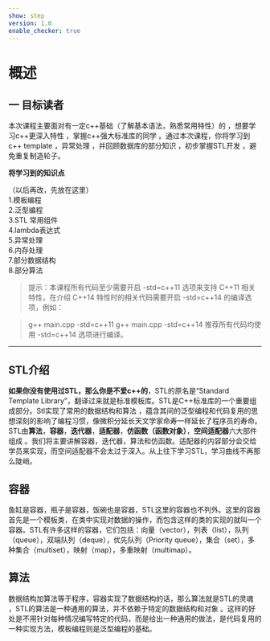 ```yaml
---
show: step
version: 1.0
enable_checker: true
---
```


# 概述

## 一 目标读者
本次课程主要面对有一定c++基础（了解基本语法，熟悉常用特性）的 ，想要学习c++更深入特性 ，掌握c++强大标准库的同学 。通过本次课程，你将学习到c++ template ，异常处理 ，并回顾数据库的部分知识 ，初步掌握STL开发 ，避免重复制造轮子。

**将学习到的知识点**

（以后再改，先放在这里）    
1.模板编程  
2.泛型编程  
3.STL 常用组件  
4.lambda表达式  
5.异常处理  
6.内存处理  
7.部分数据结构  
8.部分算法  

> 提示：本课程所有代码至少需要开启 -std=c++11 选项来支持 C++11 相关特性，在介绍 C++14 特性时的相关代码需要开启 -std=c++14 的编译选项，例如：

> g++ main.cpp -std=c++11
> g++ main.cpp -std=c++14
> 推荐所有代码均使用 -std=c++14 选项进行编译。

---
## STL介绍

**如果你没有使用过STL，那么你是不爱c++的**，STL的原名是“Standard Template Library”，翻译过来就是标准模板库。STL是C++标准库的一个重要组成部分。Stl实现了常用的数据结构和算法 ，蕴含其间的泛型编程和代码复用的思想深刻的影响了编程习惯，像微积分延长天文学家命寿一样延长了程序员的寿命。 STL由**算法**，**容器**，**迭代器**，**适配器**，**仿函数（函数对象）**，**空间适配器**六大部件组成 。我们将主要讲解容器，迭代器，算法和仿函数。适配器的内容部分会交给学员来实现，而空间适配器不会太过于深入。从上往下学习STL，学习曲线不再那么陡峭。

## 容器

鱼缸是容器，瓶子是容器，饭碗也是容器，STL这里的容器也不列外。这里的容器首先是一个模板类，在类中实现对数据的操作，而包含这样的类的实现的就叫一个容器。STL有许多这样的容器，它们包括：向量（vector），列表（list），队列（queue），双端队列（deque），优先队列（Priority queue），集合（set），多种集合（multiset），映射（map），多重映射（multimap）。

## 算法

数据结构加算法等于程序，容器实现了数据结构的话，那么算法就是STL的灵魂 ，STL的算法是一种通用的算法，并不依赖于特定的数据结构和对象 。这样的好处是不用针对每种情况编写特定的代码，而是给出一种通用的做法，是代码复用的一种实现方法，模板编程则是泛型编程的基础。


